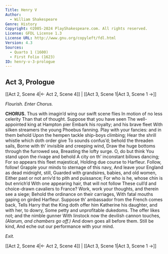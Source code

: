 ```yaml
---
Title: Henry V
Author: 
  - William Shakespeare
Genre: History
Copyright: ©2005-2024 PlayShakespeare.com. All rights reserved.
License: GFDL License 1.3
License URL: http://www.gnu.org/copyleft/fdl.html
Version: 4.3
Sources:
  - Quarto 1 (1600)
  - First Folio (1623)
ID: henry-v-3-prologue
---
```


## Act 3, Prologue
[[Act 2, Scene 4|← Act 2, Scene 4]] | [[Act 3, Scene 1|Act 3, Scene 1 →]]


*Flourish. Enter Chorus.*

**CHORUS.**
Thus with imagin’d wing our swift scene flies
In motion of no less celerity
Than that of thought. Suppose that you have seen
The well-appointed king at Hampton pier
Embark his royalty; and his brave fleet
With silken streamers the young Phoebus fanning.
Play with your fancies: and in them behold
Upon the hempen tackle ship-boys climbing;
Hear the shrill whistle which doth order give
To sounds confus’d; behold the threaden sails,
Borne with th’ invisible and creeping wind,
Draw the huge bottoms through the furrowed sea,
Breasting the lofty surge. O, do but think
You stand upon the rivage and behold
A city on th’ inconstant billows dancing;
For so appears this fleet majestical,
Holding due course to Harfleur. Follow, follow!
Grapple your minds to sternage of this navy,
And leave your England as dead midnight, still,
Guarded with grandsires, babies, and old women,
Either past or not arriv’d to pith and puissance;
For who is he, whose chin is but enrich’d
With one appearing hair, that will not follow
These cull’d and choice-drawn cavaliers to France?
Work, work your thoughts, and therein see a siege;
Behold the ordinance on their carriages,
With fatal mouths gaping on girded Harfleur.
Suppose th’ ambassador from the French comes back,
Tells Harry that the King doth offer him
Katherine his daughter, and with her, to dowry,
Some petty and unprofitable dukedoms.
The offer likes not; and the nimble gunner
With linstock now the devilish cannon touches,
*(Alarum, and chambers go off.)*
And down goes all before them. Still be kind,
And eche out our performance with your mind.


*Exit.*

[[Act 2, Scene 4|← Act 2, Scene 4]] | [[Act 3, Scene 1|Act 3, Scene 1 →]]